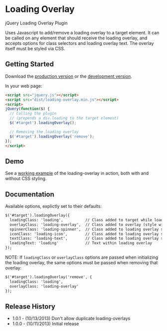 # Loading Overlay

jQuery Loading Overlay Plugin

Uses Javascript to add/remove a loading overlay to a target element. It can be
called on any element that should receive the loading overlay, and accepts
options for class selectors and loading overlay text. The overlay itself must be
styled via CSS.

## Getting Started
Download the [production version][min] or the [development version][max].

[min]: https://raw.github.com/jgerigmeyer/jquery-loading-overlay/master/dist/loading-overlay.min.js
[max]: https://raw.github.com/jgerigmeyer/jquery-loading-overlay/master/dist/loading-overlay.js

In your web page:

```html
<script src="jquery.js"></script>
<script src="dist/loading-overlay.min.js"></script>
<script>
jQuery(function($) {
  // Calling the plugin
  // (prepends a div.loading to the target element)
  $('#target').loadingOverlay();

  // Removing the loading overlay
  $('#target').loadingOverlay('remove');
});
</script>
```

## Demo

See a [working example] of the loading-overlay in action, both with and without
CSS styling.

[working example]: http://jgerigmeyer.github.io/jquery-loading-overlay/demo/

## Documentation

Available options, explictly set to their defaults:

```html
$('#target').loadingOverlay({
  loadingClass: 'loading',          // Class added to target while loading
  overlayClass: 'loading-overlay',  // Class added to overlay (style with CSS)
  spinnerClass: 'loading-spinner',  // Class added to loading overlay spinner
  iconClass: 'loading-icon',        // Class added to loading overlay spinner
  textClass: 'loading-text',        // Class added to loading overlay spinner
  loadingText: 'loading'            // Text within loading overlay
});
```

NOTE: If ``loadingClass`` or ``overlayClass`` options are passed when
initializing the loading overlay, the same options must be passed when removing
that overlay:

```html
$('#target').loadingOverlay('remove', {
  loadingClass: 'loading',
  overlayClass: 'loading-overlay'
});
```

## Release History

* 1.0.1 - (10/13/2013) Don't allow duplicate loading-overlays
* 1.0.0 - (10/11/2013) Initial release
